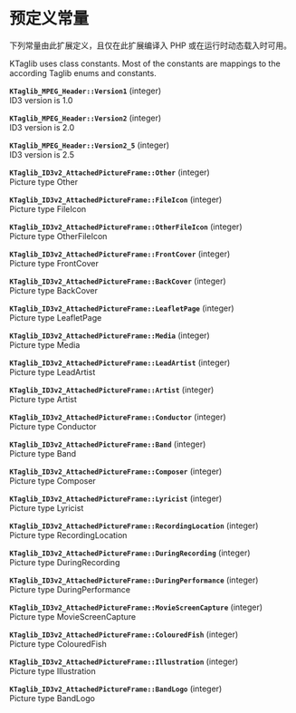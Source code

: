 预定义常量
==========

下列常量由此扩展定义，且仅在此扩展编译入 PHP 或在运行时动态载入时可用。

KTaglib uses class constants. Most of the constants are mappings to the
according Taglib enums and constants.

**`KTaglib_MPEG_Header::Version1`** (<span class="type">integer</span>)  
<span class="simpara"> ID3 version is 1.0 </span>

**`KTaglib_MPEG_Header::Version2`** (<span class="type">integer</span>)  
<span class="simpara"> ID3 version is 2.0 </span>

**`KTaglib_MPEG_Header::Version2_5`** (<span class="type">integer</span>)  
<span class="simpara"> ID3 version is 2.5 </span>

**`KTaglib_ID3v2_AttachedPictureFrame::Other`** (<span class="type">integer</span>)  
<span class="simpara"> Picture type Other </span>

**`KTaglib_ID3v2_AttachedPictureFrame::FileIcon`** (<span class="type">integer</span>)  
<span class="simpara"> Picture type FileIcon </span>

**`KTaglib_ID3v2_AttachedPictureFrame::OtherFileIcon`** (<span class="type">integer</span>)  
<span class="simpara"> Picture type OtherFileIcon </span>

**`KTaglib_ID3v2_AttachedPictureFrame::FrontCover`** (<span class="type">integer</span>)  
<span class="simpara"> Picture type FrontCover </span>

**`KTaglib_ID3v2_AttachedPictureFrame::BackCover`** (<span class="type">integer</span>)  
<span class="simpara"> Picture type BackCover </span>

**`KTaglib_ID3v2_AttachedPictureFrame::LeafletPage`** (<span class="type">integer</span>)  
<span class="simpara"> Picture type LeafletPage </span>

**`KTaglib_ID3v2_AttachedPictureFrame::Media`** (<span class="type">integer</span>)  
<span class="simpara"> Picture type Media </span>

**`KTaglib_ID3v2_AttachedPictureFrame::LeadArtist`** (<span class="type">integer</span>)  
<span class="simpara"> Picture type LeadArtist </span>

**`KTaglib_ID3v2_AttachedPictureFrame::Artist`** (<span class="type">integer</span>)  
<span class="simpara"> Picture type Artist </span>

**`KTaglib_ID3v2_AttachedPictureFrame::Conductor`** (<span class="type">integer</span>)  
<span class="simpara"> Picture type Conductor </span>

**`KTaglib_ID3v2_AttachedPictureFrame::Band`** (<span class="type">integer</span>)  
<span class="simpara"> Picture type Band </span>

**`KTaglib_ID3v2_AttachedPictureFrame::Composer`** (<span class="type">integer</span>)  
<span class="simpara"> Picture type Composer </span>

**`KTaglib_ID3v2_AttachedPictureFrame::Lyricist`** (<span class="type">integer</span>)  
<span class="simpara"> Picture type Lyricist </span>

**`KTaglib_ID3v2_AttachedPictureFrame::RecordingLocation`** (<span class="type">integer</span>)  
<span class="simpara"> Picture type RecordingLocation </span>

**`KTaglib_ID3v2_AttachedPictureFrame::DuringRecording`** (<span class="type">integer</span>)  
<span class="simpara"> Picture type DuringRecording </span>

**`KTaglib_ID3v2_AttachedPictureFrame::DuringPerformance`** (<span class="type">integer</span>)  
<span class="simpara"> Picture type DuringPerformance </span>

**`KTaglib_ID3v2_AttachedPictureFrame::MovieScreenCapture`** (<span class="type">integer</span>)  
<span class="simpara"> Picture type MovieScreenCapture </span>

**`KTaglib_ID3v2_AttachedPictureFrame::ColouredFish`** (<span class="type">integer</span>)  
<span class="simpara"> Picture type ColouredFish </span>

**`KTaglib_ID3v2_AttachedPictureFrame::Illustration`** (<span class="type">integer</span>)  
<span class="simpara"> Picture type Illustration </span>

**`KTaglib_ID3v2_AttachedPictureFrame::BandLogo`** (<span class="type">integer</span>)  
<span class="simpara"> Picture type BandLogo </span>
